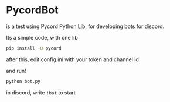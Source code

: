# PycordBot
is a test using Pycord Python Lib, for developing bots for discord.

Its a simple code, with one lib

```sh
pip install -U pycord
```

after this, edit config.ini with your token and channel id

and run!

```sh
python bot.py
```


in discord, write ```!bot``` to start